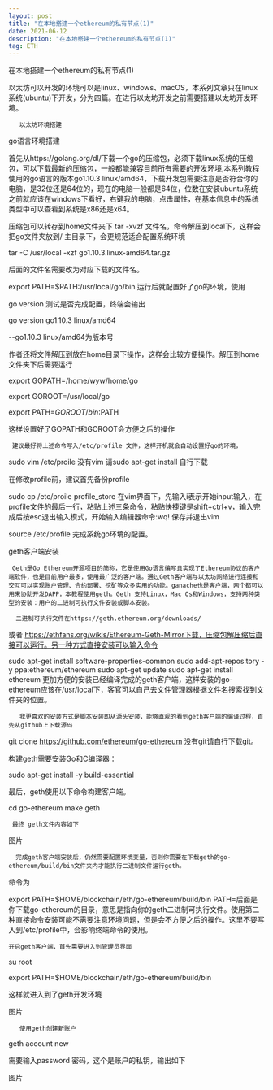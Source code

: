```yaml
---
layout: post
title: "在本地搭建一个ethereum的私有节点(1)"
date: 2021-06-12
description: "在本地搭建一个ethereum的私有节点(1)"
tag: ETH
---   
```


在本地搭建一个ethereum的私有节点(1)


以太坊可以开发的环境可以是linux、windows、macOS，本系列文章只在linux系统(ubuntu)下开发，分为四篇。在进行以太坊开发之前需要搭建以太坊开发环境。

       以太坊环境搭建



go语言环境搭建

首先从https://golang.org/dl/下载一个go的压缩包，必须下载linux系统的压缩包，可以下载最新的压缩包，一般都能兼容目前所有需要的开发环境,本系列教程使用的go语言的版本go1.10.3 linux/amd64，下载开发包需要注意是否符合你的电脑，是32位还是64位的，现在的电脑一般都是64位，位数在安装ubuntu系统之前就应该在windows下看好，右键我的电脑，点击属性，在基本信息中的系统类型中可以查看到系统是x86还是x64。

压缩包可以转存到home文件夹下 tar -xvzf  文件名，命令解压到local下，这样会把go文件夹放到/ 主目录下，会更规范适合配置系统环境

tar -C /usr/local -xzf go1.10.3.linux-amd64.tar.gz

后面的文件名需要改为对应下载的文件名。

export PATH=$PATH:/usr/local/go/bin
运行后就配置好了go的环境，使用

go version
测试是否完成配置，终端会输出

go version go1.10.3 linux/amd64

--go1.10.3 linux/amd64为版本号

作者还将文件解压到放在home目录下操作，这样会比较方便操作。解压到home文件夹下后需要运行

export GOPATH=/home/wyw/home/go

export GOROOT=/usr/local/go

export PATH=$GOROOT/bin:$PATH

这样设置好了GOPATH和GOROOT会方便之后的操作

     建议最好将上述命令写入/etc/profile 文件，这样开机就会自动设置好go的环境，

sudo vim /etc/proile
没有vim 请sudo apt-get install 自行下载

在修改profile前，建议首先备份profile

sudo cp /etc/proile profile_store
       在vim界面下，先输入i表示开始input输入，在profile文件的最后一行，粘贴上述三条命令，粘贴快捷键是shift+ctrl+v，输入完成后按esc退出输入模式，开始输入编辑器命令:wq!  保存并退出vim

source /etc/profile
     完成系统go环境的配置。





geth客户端安装



     Geth是Go Ethereum开源项目的简称，它是使用Go语言编写且实现了Ethereum协议的客户端软件，也是目前用户最多，使用最广泛的客户端。通过Geth客户端与以太坊网络进行连接和交互可以实现账户管理、合约部署、挖矿等众多实用的功能。ganache也是客户端，两个都可以用来协助开发DAPP，本教程使用geth。Geth 支持Linux，Mac Os和Windows，支持两种类型的安装：用户的二进制可执行文件安装或脚本安装。

      二进制可执行文件在https://geth.ethereum.org/downloads/ 

或者 https://ethfans.org/wikis/Ethereum-Geth-Mirror下载，压缩包解压缩后直接可以运行。另一种方式直接安装可以输入命令

sudo apt-get install software-properties-common
sudo add-apt-repository -y ppa:ethereum/ethereum
sudo apt-get update
sudo apt-get install ethereum
更加方便的安装已经编译完成的geth客户端，这样安装的go-ethereum应该在/usr/local下，客官可以自己去文件管理器根据文件名搜索找到文件夹的位置。



       我更喜欢的安装方式是脚本安装即从源头安装，能够直观的看到geth客户端的编译过程，首先从github上下载源码

git clone https://github.com/ethereum/go-ethereum
        没有git请自行下载git。



构建geth需要安装Go和C编译器：

sudo apt-get install -y build-essential

最后，geth使用以下命令构建客户端。

cd go-ethereum
make geth




     最终 geth文件内容如下

图片

      完成geth客户端安装后，仍然需要配置环境变量，否则你需要在下载geth的go-ethereum/build/bin文件夹内才能执行二进制文件运行geth。

命令为

export PATH=$HOME/blockchain/eth/go-ethereum/build/bin
PATH=后面是你下载go-ethereum的目录，意思是指向你的geth二进制可执行文件。使用第二种直接命令安装可能不需要注意环境问题，但是会不方便之后的操作。这里不要写入到/etc/profile中，会影响终端命令的使用。



    开启geth客户端，首先需要进入到管理员界面

su root  

export PATH=$HOME/blockchain/eth/go-ethereum/build/bin

这样就进入到了geth开发环境

图片



       使用geth创建新账户

geth account new

需要输入password 密码，这个是账户的私钥，输出如下

图片



